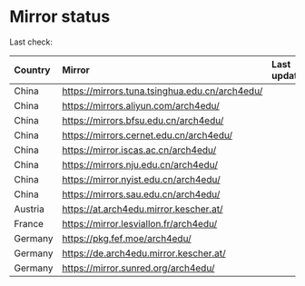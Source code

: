 <script src="./time.js"></script>
# Mirror status
Last check: <script type="text/javascript">localize(1706818658.7579122);</script>

|Country|Mirror|Last update|
|:------|:-----|:----------|
|China|https://mirrors.tuna.tsinghua.edu.cn/arch4edu/|<script type="text/javascript">localize(1706769131);</script>|
|China|https://mirrors.aliyun.com/arch4edu/|<script type="text/javascript">localize(1706812146);</script>|
|China|https://mirrors.bfsu.edu.cn/arch4edu/|<script type="text/javascript">localize(1706769131);</script>|
|China|https://mirrors.cernet.edu.cn/arch4edu/|<script type="text/javascript">localize(1706812146);</script>|
|China|https://mirror.iscas.ac.cn/arch4edu/|<script type="text/javascript">localize(1706769131);</script>|
|China|https://mirrors.nju.edu.cn/arch4edu/|<script type="text/javascript">localize(1706725561);</script>|
|China|https://mirror.nyist.edu.cn/arch4edu/|<script type="text/javascript">localize(1706812146);</script>|
|China|https://mirrors.sau.edu.cn/arch4edu/|<script type="text/javascript">localize(1706812146);</script>|
|Austria|https://at.arch4edu.mirror.kescher.at/|<script type="text/javascript">localize(1706812146);</script>|
|France|https://mirror.lesviallon.fr/arch4edu/|<script type="text/javascript">localize(1706812146);</script>|
|Germany|https://pkg.fef.moe/arch4edu/|<script type="text/javascript">localize(1706812146);</script>|
|Germany|https://de.arch4edu.mirror.kescher.at/|<script type="text/javascript">localize(1706812146);</script>|
|Germany|https://mirror.sunred.org/arch4edu/|<script type="text/javascript">localize(1706812146);</script>|

<script src="./tablefilter/tablefilter.js"></script>
<script src="./table.js"></script>